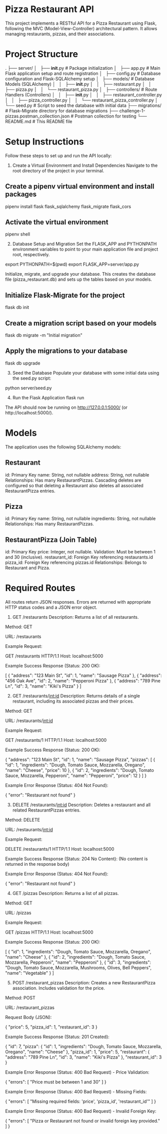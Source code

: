 # Pizza Restaurant API
This project implements a RESTful API for a Pizza Restaurant using Flask, following the MVC (Model-View-Controller) architectural pattern. It allows managing restaurants, pizzas, and their associations.

# Project Structure
.
├── server/
│   ├── __init__.py         # Package initialization
│   ├── app.py              # Main Flask application setup and route registration
│   ├── config.py           # Database configuration and Flask-SQLAlchemy setup
│   ├── models/             # Database Models (SQLAlchemy)
│   │   ├── __init__.py
│   │   ├── restaurant.py
│   │   ├── pizza.py
│   │   └── restaurant_pizza.py
│   ├── controllers/        # Route Handlers (Controllers)
│   │   ├── __init__.py
│   │   ├── restaurant_controller.py
│   │   ├── pizza_controller.py
│   │   └── restaurant_pizza_controller.py
│   └── seed.py             # Script to seed the database with initial data
├── migrations/             # Flask-Migrate directory for database migrations
├── challenge-1-pizzas.postman_collection.json # Postman collection for testing
└── README.md               # This README file


# Setup Instructions
Follow these steps to set up and run the API locally:

1. Create a Virtual Environment and Install Dependencies
Navigate to the root directory of the project in your terminal.

## Create a pipenv virtual environment and install packages
pipenv install flask flask_sqlalchemy flask_migrate flask_cors
## Activate the virtual environment
pipenv shell


2. Database Setup and Migration
Set the FLASK_APP and PYTHONPATH environment variables to point to your main application file and project root, respectively.

export PYTHONPATH=$(pwd)
export FLASK_APP=server/app.py


Initialize, migrate, and upgrade your database. This creates the database file (pizza_restaurant.db) and sets up the tables based on your models.

## Initialize Flask-Migrate for the project
flask db init
## Create a migration script based on your models
flask db migrate -m "Initial migration"
## Apply the migrations to your database
flask db upgrade

3. Seed the Database
Populate your database with some initial data using the seed.py script:

python server/seed.py

4. Run the Flask Application
flask run

The API should now be running on http://127.0.0.1:5000/ (or http://localhost:5000/).

# Models
The application uses the following SQLAlchemy models:

## Restaurant
id: Primary Key
name: String, not nullable
address: String, not nullable
Relationships: Has many RestaurantPizzas. Cascading deletes are configured so that deleting a Restaurant also deletes all associated RestaurantPizza entries.

## Pizza
id: Primary Key
name: String, not nullable
ingredients: String, not nullable
Relationships: Has many RestaurantPizzas.

## RestaurantPizza (Join Table)
id: Primary Key
price: Integer, not nullable.
Validation: Must be between 1 and 30 (inclusive).
restaurant_id: Foreign Key referencing restaurants.id
pizza_id: Foreign Key referencing pizzas.id
Relationships: Belongs to Restaurant and Pizza.

# Required Routes
All routes return JSON responses. Errors are returned with appropriate HTTP status codes and a JSON error object.

1. GET /restaurants
Description: Returns a list of all restaurants.

Method: GET

URL: /restaurants

Example Request:

GET /restaurants HTTP/1.1
Host: localhost:5000


Example Success Response (Status: 200 OK):

[
    {
        "address": "123 Main St",
        "id": 1,
        "name": "Sausage Pizza"
    },
    {
        "address": "456 Oak Ave",
        "id": 2,
        "name": "Pepperoni Pizza"
    },
    {
        "address": "789 Pine Ln",
        "id": 3,
        "name": "Kiki's Pizza"
    }
]


2. GET /restaurants/<int:id>
Description: Returns details of a single restaurant, including its associated pizzas and their prices.

Method: GET

URL: /restaurants/<int:id>

Example Request:

GET /restaurants/1 HTTP/1.1
Host: localhost:5000


Example Success Response (Status: 200 OK):

{
    "address": "123 Main St",
    "id": 1,
    "name": "Sausage Pizza",
    "pizzas": [
        {
            "id": 1,
            "ingredients": "Dough, Tomato Sauce, Mozzarella, Oregano",
            "name": "Cheese",
            "price": 10
        },
        {
            "id": 2,
            "ingredients": "Dough, Tomato Sauce, Mozzarella, Pepperoni",
            "name": "Pepperoni",
            "price": 12
        }
    ]
}


Example Error Response (Status: 404 Not Found):

{
    "error": "Restaurant not found"
}


3. DELETE /restaurants/<int:id>
Description: Deletes a restaurant and all related RestaurantPizzas entries.

Method: DELETE

URL: /restaurants/<int:id>

Example Request:

DELETE /restaurants/1 HTTP/1.1
Host: localhost:5000


Example Success Response (Status: 204 No Content):
(No content is returned in the response body)

Example Error Response (Status: 404 Not Found):

{
    "error": "Restaurant not found"
}


4. GET /pizzas
Description: Returns a list of all pizzas.

Method: GET

URL: /pizzas

Example Request:

GET /pizzas HTTP/1.1
Host: localhost:5000


Example Success Response (Status: 200 OK):

[
    {
        "id": 1,
        "ingredients": "Dough, Tomato Sauce, Mozzarella, Oregano",
        "name": "Cheese"
    },
    {
        "id": 2,
        "ingredients": "Dough, Tomato Sauce, Mozzarella, Pepperoni",
        "name": "Pepperoni"
    },
    {
        "id": 3,
        "ingredients": "Dough, Tomato Sauce, Mozzarella, Mushrooms, Olives, Bell Peppers",
        "name": "Vegetable"
    }
]


5. POST /restaurant_pizzas
Description: Creates a new RestaurantPizza association. Includes validation for the price.

Method: POST

URL: /restaurant_pizzas

Request Body (JSON):

{
    "price": 5,
    "pizza_id": 1,
    "restaurant_id": 3
}


Example Success Response (Status: 201 Created):

{
    "id": 7,
    "pizza": {
        "id": 1,
        "ingredients": "Dough, Tomato Sauce, Mozzarella, Oregano",
        "name": "Cheese"
    },
    "pizza_id": 1,
    "price": 5,
    "restaurant": {
        "address": "789 Pine Ln",
        "id": 3,
        "name": "Kiki's Pizza"
    },
    "restaurant_id": 3
}


Example Error Response (Status: 400 Bad Request) - Price Validation:

{
    "errors": [
        "Price must be between 1 and 30"
    ]
}


Example Error Response (Status: 400 Bad Request) - Missing Fields:

{
    "errors": [
        "Missing required fields: 'price', 'pizza_id', 'restaurant_id'"
    ]
}


Example Error Response (Status: 400 Bad Request) - Invalid Foreign Key:

{
    "errors": [
        "Pizza or Restaurant not found or invalid foreign key provided."
    ]
}
